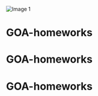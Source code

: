 ![Image 1](https://github.com/user-attachments/assets/9c9252d2-0d02-4cf7-9279-08e5143ddbb6)
# GOA-homeworks
# GOA-homeworks
# GOA-homeworks


